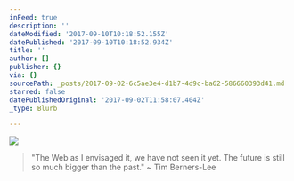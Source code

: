 ```yaml
---
inFeed: true
description: ''
dateModified: '2017-09-10T10:18:52.155Z'
datePublished: '2017-09-10T10:18:52.934Z'
title: ''
author: []
publisher: {}
via: {}
sourcePath: _posts/2017-09-02-6c5ae3e4-d1b7-4d9c-ba62-586660393d41.md
starred: false
datePublishedOriginal: '2017-09-02T11:58:07.404Z'
_type: Blurb

---
```

![](https://the-grid-user-content.s3-us-west-2.amazonaws.com/8f569fb6-a470-4638-9f92-06541e898148.jpg)

> "The Web as I envisaged it, we have not seen it yet. The future is still so much bigger than the past." ~ Tim Berners-Lee